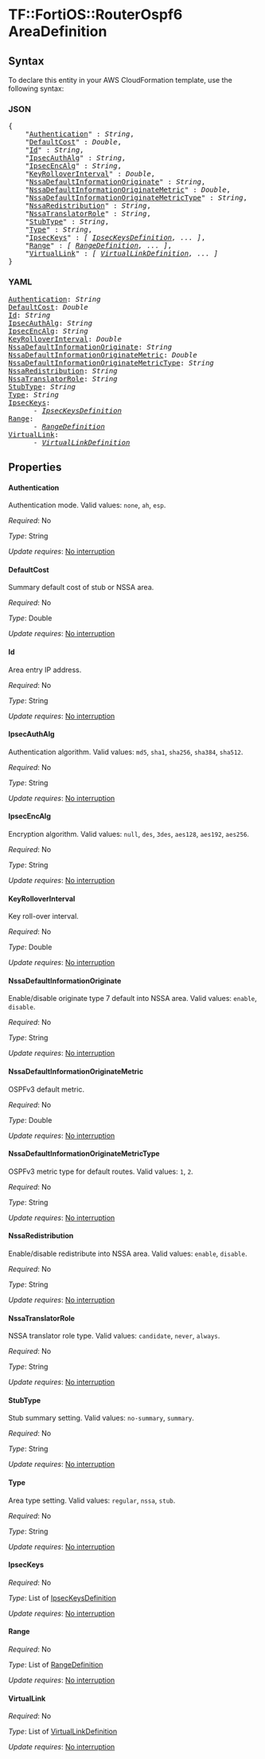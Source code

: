 # TF::FortiOS::RouterOspf6 AreaDefinition

## Syntax

To declare this entity in your AWS CloudFormation template, use the following syntax:

### JSON

<pre>
{
    "<a href="#authentication" title="Authentication">Authentication</a>" : <i>String</i>,
    "<a href="#defaultcost" title="DefaultCost">DefaultCost</a>" : <i>Double</i>,
    "<a href="#id" title="Id">Id</a>" : <i>String</i>,
    "<a href="#ipsecauthalg" title="IpsecAuthAlg">IpsecAuthAlg</a>" : <i>String</i>,
    "<a href="#ipsecencalg" title="IpsecEncAlg">IpsecEncAlg</a>" : <i>String</i>,
    "<a href="#keyrolloverinterval" title="KeyRolloverInterval">KeyRolloverInterval</a>" : <i>Double</i>,
    "<a href="#nssadefaultinformationoriginate" title="NssaDefaultInformationOriginate">NssaDefaultInformationOriginate</a>" : <i>String</i>,
    "<a href="#nssadefaultinformationoriginatemetric" title="NssaDefaultInformationOriginateMetric">NssaDefaultInformationOriginateMetric</a>" : <i>Double</i>,
    "<a href="#nssadefaultinformationoriginatemetrictype" title="NssaDefaultInformationOriginateMetricType">NssaDefaultInformationOriginateMetricType</a>" : <i>String</i>,
    "<a href="#nssaredistribution" title="NssaRedistribution">NssaRedistribution</a>" : <i>String</i>,
    "<a href="#nssatranslatorrole" title="NssaTranslatorRole">NssaTranslatorRole</a>" : <i>String</i>,
    "<a href="#stubtype" title="StubType">StubType</a>" : <i>String</i>,
    "<a href="#type" title="Type">Type</a>" : <i>String</i>,
    "<a href="#ipseckeys" title="IpsecKeys">IpsecKeys</a>" : <i>[ <a href="ipseckeysdefinition.md">IpsecKeysDefinition</a>, ... ]</i>,
    "<a href="#range" title="Range">Range</a>" : <i>[ <a href="rangedefinition.md">RangeDefinition</a>, ... ]</i>,
    "<a href="#virtuallink" title="VirtualLink">VirtualLink</a>" : <i>[ <a href="virtuallinkdefinition.md">VirtualLinkDefinition</a>, ... ]</i>
}
</pre>

### YAML

<pre>
<a href="#authentication" title="Authentication">Authentication</a>: <i>String</i>
<a href="#defaultcost" title="DefaultCost">DefaultCost</a>: <i>Double</i>
<a href="#id" title="Id">Id</a>: <i>String</i>
<a href="#ipsecauthalg" title="IpsecAuthAlg">IpsecAuthAlg</a>: <i>String</i>
<a href="#ipsecencalg" title="IpsecEncAlg">IpsecEncAlg</a>: <i>String</i>
<a href="#keyrolloverinterval" title="KeyRolloverInterval">KeyRolloverInterval</a>: <i>Double</i>
<a href="#nssadefaultinformationoriginate" title="NssaDefaultInformationOriginate">NssaDefaultInformationOriginate</a>: <i>String</i>
<a href="#nssadefaultinformationoriginatemetric" title="NssaDefaultInformationOriginateMetric">NssaDefaultInformationOriginateMetric</a>: <i>Double</i>
<a href="#nssadefaultinformationoriginatemetrictype" title="NssaDefaultInformationOriginateMetricType">NssaDefaultInformationOriginateMetricType</a>: <i>String</i>
<a href="#nssaredistribution" title="NssaRedistribution">NssaRedistribution</a>: <i>String</i>
<a href="#nssatranslatorrole" title="NssaTranslatorRole">NssaTranslatorRole</a>: <i>String</i>
<a href="#stubtype" title="StubType">StubType</a>: <i>String</i>
<a href="#type" title="Type">Type</a>: <i>String</i>
<a href="#ipseckeys" title="IpsecKeys">IpsecKeys</a>: <i>
      - <a href="ipseckeysdefinition.md">IpsecKeysDefinition</a></i>
<a href="#range" title="Range">Range</a>: <i>
      - <a href="rangedefinition.md">RangeDefinition</a></i>
<a href="#virtuallink" title="VirtualLink">VirtualLink</a>: <i>
      - <a href="virtuallinkdefinition.md">VirtualLinkDefinition</a></i>
</pre>

## Properties

#### Authentication

Authentication mode. Valid values: `none`, `ah`, `esp`.

_Required_: No

_Type_: String

_Update requires_: [No interruption](https://docs.aws.amazon.com/AWSCloudFormation/latest/UserGuide/using-cfn-updating-stacks-update-behaviors.html#update-no-interrupt)

#### DefaultCost

Summary default cost of stub or NSSA area.

_Required_: No

_Type_: Double

_Update requires_: [No interruption](https://docs.aws.amazon.com/AWSCloudFormation/latest/UserGuide/using-cfn-updating-stacks-update-behaviors.html#update-no-interrupt)

#### Id

Area entry IP address.

_Required_: No

_Type_: String

_Update requires_: [No interruption](https://docs.aws.amazon.com/AWSCloudFormation/latest/UserGuide/using-cfn-updating-stacks-update-behaviors.html#update-no-interrupt)

#### IpsecAuthAlg

Authentication algorithm. Valid values: `md5`, `sha1`, `sha256`, `sha384`, `sha512`.

_Required_: No

_Type_: String

_Update requires_: [No interruption](https://docs.aws.amazon.com/AWSCloudFormation/latest/UserGuide/using-cfn-updating-stacks-update-behaviors.html#update-no-interrupt)

#### IpsecEncAlg

Encryption algorithm. Valid values: `null`, `des`, `3des`, `aes128`, `aes192`, `aes256`.

_Required_: No

_Type_: String

_Update requires_: [No interruption](https://docs.aws.amazon.com/AWSCloudFormation/latest/UserGuide/using-cfn-updating-stacks-update-behaviors.html#update-no-interrupt)

#### KeyRolloverInterval

Key roll-over interval.

_Required_: No

_Type_: Double

_Update requires_: [No interruption](https://docs.aws.amazon.com/AWSCloudFormation/latest/UserGuide/using-cfn-updating-stacks-update-behaviors.html#update-no-interrupt)

#### NssaDefaultInformationOriginate

Enable/disable originate type 7 default into NSSA area. Valid values: `enable`, `disable`.

_Required_: No

_Type_: String

_Update requires_: [No interruption](https://docs.aws.amazon.com/AWSCloudFormation/latest/UserGuide/using-cfn-updating-stacks-update-behaviors.html#update-no-interrupt)

#### NssaDefaultInformationOriginateMetric

OSPFv3 default metric.

_Required_: No

_Type_: Double

_Update requires_: [No interruption](https://docs.aws.amazon.com/AWSCloudFormation/latest/UserGuide/using-cfn-updating-stacks-update-behaviors.html#update-no-interrupt)

#### NssaDefaultInformationOriginateMetricType

OSPFv3 metric type for default routes. Valid values: `1`, `2`.

_Required_: No

_Type_: String

_Update requires_: [No interruption](https://docs.aws.amazon.com/AWSCloudFormation/latest/UserGuide/using-cfn-updating-stacks-update-behaviors.html#update-no-interrupt)

#### NssaRedistribution

Enable/disable redistribute into NSSA area. Valid values: `enable`, `disable`.

_Required_: No

_Type_: String

_Update requires_: [No interruption](https://docs.aws.amazon.com/AWSCloudFormation/latest/UserGuide/using-cfn-updating-stacks-update-behaviors.html#update-no-interrupt)

#### NssaTranslatorRole

NSSA translator role type. Valid values: `candidate`, `never`, `always`.

_Required_: No

_Type_: String

_Update requires_: [No interruption](https://docs.aws.amazon.com/AWSCloudFormation/latest/UserGuide/using-cfn-updating-stacks-update-behaviors.html#update-no-interrupt)

#### StubType

Stub summary setting. Valid values: `no-summary`, `summary`.

_Required_: No

_Type_: String

_Update requires_: [No interruption](https://docs.aws.amazon.com/AWSCloudFormation/latest/UserGuide/using-cfn-updating-stacks-update-behaviors.html#update-no-interrupt)

#### Type

Area type setting. Valid values: `regular`, `nssa`, `stub`.

_Required_: No

_Type_: String

_Update requires_: [No interruption](https://docs.aws.amazon.com/AWSCloudFormation/latest/UserGuide/using-cfn-updating-stacks-update-behaviors.html#update-no-interrupt)

#### IpsecKeys

_Required_: No

_Type_: List of <a href="ipseckeysdefinition.md">IpsecKeysDefinition</a>

_Update requires_: [No interruption](https://docs.aws.amazon.com/AWSCloudFormation/latest/UserGuide/using-cfn-updating-stacks-update-behaviors.html#update-no-interrupt)

#### Range

_Required_: No

_Type_: List of <a href="rangedefinition.md">RangeDefinition</a>

_Update requires_: [No interruption](https://docs.aws.amazon.com/AWSCloudFormation/latest/UserGuide/using-cfn-updating-stacks-update-behaviors.html#update-no-interrupt)

#### VirtualLink

_Required_: No

_Type_: List of <a href="virtuallinkdefinition.md">VirtualLinkDefinition</a>

_Update requires_: [No interruption](https://docs.aws.amazon.com/AWSCloudFormation/latest/UserGuide/using-cfn-updating-stacks-update-behaviors.html#update-no-interrupt)

